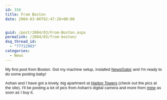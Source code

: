 ```yaml
---
id: 316
title: From Boston
date: 2004-03-06T02:47:28+00:00


guid: /post/2004/03/From-Boston.aspx
permalink: /2004/03/from-boston/
dsq_thread_id:
  - "77712903"
categories:
  - News
---
```

<body xmlns="http://www.w3.org/1999/xhtml">
    <p>
        <font face="Arial" size="2">My first post from Boston. Got my machine setup, installed <a href="http://www.newsgator.com">NewsGator</a> and
        I'm ready to do some posting baby!</font>
    </p>
    <p>
        <font face="Arial" size="2">Ashan and I have got a lovely, big apartment at <a href="http://www.luxurycondosboston.com/listings/sales_single-listings/65EastIndia25F.htm">Harbor
        Towers</a> (check out the pics at the site). I'll be posting a lot of pics from Ashan's
        digital camera and more from <a href="http://www.powershot.com/powershot2/a80/">mine</a>&#160;as
        soon as I buy it.</font>
    </p>
</body>